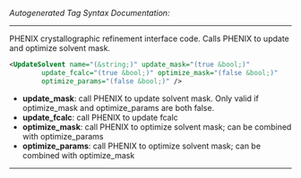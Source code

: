 <!-- THIS IS AN AUTOGENERATED FILE: Don't edit it directly, instead change the schema definition in the code itself. -->

_Autogenerated Tag Syntax Documentation:_

---
PHENIX crystallographic refinement interface code.  Calls PHENIX to update and optimize solvent mask.

```xml
<UpdateSolvent name="(&string;)" update_mask="(true &bool;)"
        update_fcalc="(true &bool;)" optimize_mask="(false &bool;)"
        optimize_params="(false &bool;)" />
```

-   **update_mask**: call PHENIX to update solvent mask. Only valid if optimize_mask and optimize_params are both false.
-   **update_fcalc**: call PHENIX to update fcalc
-   **optimize_mask**: call PHENIX to optimize solvent mask; can be combined with optimize_params
-   **optimize_params**: call PHENIX to optimize solvent mask; can be combined with optimize_mask

---
